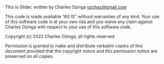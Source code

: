 This is Glider, written by Charles Ozinga <ozchaz@gmail.com>

This code is made available "AS IS" without warranties of any kind. Your
use of this software code is at your own risk and you waive any claim
against Charles Ozinga with respect to your use of this software code.

Copyright (c) 2022 Charles Ozinga, all rights reserved

Permission is granted to make and distribute verbatim copies of this
document provided that the copyright notice and this permission notice
are preserved on all copies.
